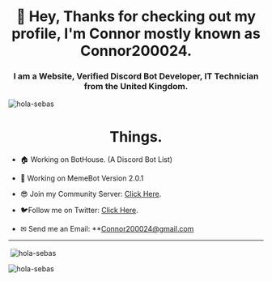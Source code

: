 <h1 align="center">👋 Hey, Thanks for checking out my profile, I'm Connor mostly known as Connor200024.</h1>
<h3 align="center">I am a Website, Verified Discord Bot Developer, IT Technician from the United Kingdom.</h3>

<p align="left">
  <img src="https://komarev.com/ghpvc/?username=hola-sebas" alt="hola-sebas" />
</p>

<h1 align="center">Things.</h1>

- 🏠 Working on BotHouse. (A Discord Bot List) 

- 🤖 Working on MemeBot Version 2.0.1

- 😎 Join my Community Server: [Click Here](https://discord.gg/N2wU9rf).

- 🐦Follow me on Twitter: [Click Here](https://twitter.com/Connor200024).

- ✉ Send me an Email: **Connor200024@gmail.com
<hr>
<p>&nbsp;<img align="center" src="https://github-readme-stats.vercel.app/api?username=hola-sebas&show_icons=true&theme=radical" alt="hola-sebas" /></p>
<p><img align="left" src="https://github-readme-stats.vercel.app/api/top-langs/?username=hola-sebas&layout=compact&theme=radical" alt="hola-sebas" /></p>
